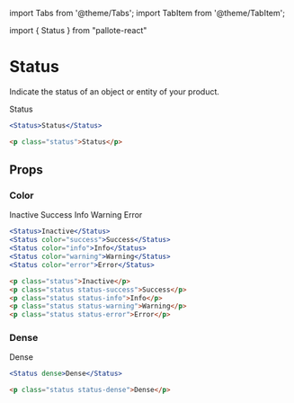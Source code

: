 ---
---
import Tabs from '@theme/Tabs';
import TabItem from '@theme/TabItem';

import { Status } from "pallote-react"

# Status

Indicate the status of an object or entity of your product.

<div class="docs__block">
  <Status>Status</Status>
</div>

<Tabs groupId="package" queryString>
  <TabItem value="react" label="React">

```jsx
<Status>Status</Status>
```
  </TabItem>
  <TabItem value="css" label="CSS">

```html
<p class="status">Status</p>
```
  </TabItem>
</Tabs>

## Props

### Color

<div class="docs__block">
  <Status>Inactive</Status>
  <Status color="success">Success</Status>
  <Status color="info">Info</Status>
  <Status color="warning">Warning</Status>
  <Status color="error">Error</Status>
</div>

<Tabs groupId="package" queryString>
  <TabItem value="react" label="React">

```jsx
<Status>Inactive</Status>
<Status color="success">Success</Status>
<Status color="info">Info</Status>
<Status color="warning">Warning</Status>
<Status color="error">Error</Status>
```
  </TabItem>
  <TabItem value="css" label="CSS">

```html
<p class="status">Inactive</p>
<p class="status status-success">Success</p>
<p class="status status-info">Info</p>
<p class="status status-warning">Warning</p>
<p class="status status-error">Error</p>
```
  </TabItem>
</Tabs>

### Dense

<div class="docs__block">
  <Status dense>Dense</Status>
</div>

<Tabs groupId="package" queryString>
  <TabItem value="react" label="React">

```jsx
<Status dense>Dense</Status>
```
  </TabItem>
  <TabItem value="css" label="CSS">

```html
<p class="status status-dense">Dense</p>
```
  </TabItem>
</Tabs>
